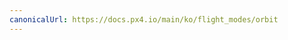 ```yaml
---
canonicalUrl: https://docs.px4.io/main/ko/flight_modes/orbit
---
```


<Redirect to="../flight_modes_mc/orbit" />
